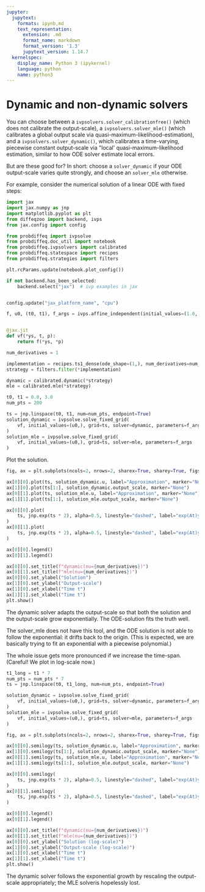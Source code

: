 ```yaml
---
jupyter:
  jupytext:
    formats: ipynb,md
    text_representation:
      extension: .md
      format_name: markdown
      format_version: '1.3'
      jupytext_version: 1.14.7
  kernelspec:
    display_name: Python 3 (ipykernel)
    language: python
    name: python3
---
```


# Dynamic and non-dynamic solvers

You can choose between a `ivpsolvers.solver_calibrationfree()` (which does not calibrate the output-scale), a `ivpsolvers.solver_mle()` (which calibrates a global output scale via quasi-maximum-likelihood-estimation), and a `ivpsolvers.solver_dynamic()`, which calibrates a time-varying, piecewise constant output-scale via "local' quasi-maximum-likelihood estimation, similar to how ODE solver estimate local errors.

But are these good for?
In short: choose a `solver_dynamic` if your ODE output-scale varies quite strongly, and choose an `solver_mle` otherwise.

For example, consider the numerical solution of a linear ODE with fixed steps:

```python
import jax
import jax.numpy as jnp
import matplotlib.pyplot as plt
from diffeqzoo import backend, ivps
from jax.config import config

from probdiffeq import ivpsolve
from probdiffeq.doc_util import notebook
from probdiffeq.ivpsolvers import calibrated
from probdiffeq.statespace import recipes
from probdiffeq.strategies import filters
```

```python
plt.rcParams.update(notebook.plot_config())

if not backend.has_been_selected:
    backend.select("jax")  # ivp examples in jax


config.update("jax_platform_name", "cpu")
```

```python
f, u0, (t0, t1), f_args = ivps.affine_independent(initial_values=(1.0,), a=2.0)


@jax.jit
def vf(*ys, t, p):
    return f(*ys, *p)
```

```python
num_derivatives = 1

implementation = recipes.ts1_dense(ode_shape=(1,), num_derivatives=num_derivatives)
strategy = filters.filter(*implementation)

dynamic = calibrated.dynamic(*strategy)
mle = calibrated.mle(*strategy)
```

```python
t0, t1 = 0.0, 3.0
num_pts = 200

ts = jnp.linspace(t0, t1, num=num_pts, endpoint=True)
solution_dynamic = ivpsolve.solve_fixed_grid(
    vf, initial_values=(u0,), grid=ts, solver=dynamic, parameters=f_args
)
solution_mle = ivpsolve.solve_fixed_grid(
    vf, initial_values=(u0,), grid=ts, solver=mle, parameters=f_args
)
```

Plot the solution.

```python
fig, ax = plt.subplots(ncols=2, nrows=2, sharex=True, sharey=True, figsize=(8, 5))

ax[0][0].plot(ts, solution_dynamic.u, label="Approximation", marker="None")
ax[1][0].plot(ts[1:], solution_dynamic.output_scale, marker="None")
ax[0][1].plot(ts, solution_mle.u, label="Approximation", marker="None")
ax[1][1].plot(ts[1:], solution_mle.output_scale, marker="None")

ax[0][0].plot(
    ts, jnp.exp(ts * 2), alpha=0.5, linestyle="dashed", label="exp(At)y0", marker="None"
)
ax[0][1].plot(
    ts, jnp.exp(ts * 2), alpha=0.5, linestyle="dashed", label="exp(At)y0", marker="None"
)

ax[0][0].legend()
ax[0][1].legend()

ax[0][0].set_title(f"dynamic(nu={num_derivatives})")
ax[0][1].set_title(f"mle(nu={num_derivatives})")
ax[0][0].set_ylabel("Solution")
ax[1][0].set_ylabel("Output-scale")
ax[1][0].set_xlabel("Time t")
ax[1][1].set_xlabel("Time t")
plt.show()
```

The dynamic solver adapts the output-scale so that both the solution and the output-scale grow exponentially.
The ODE-solution fits the truth well.

The solver_mle does not have this tool, and the ODE solution is not able to follow the exponential: it drifts back to the origin. (This is expected, we are basically trying to fit an exponential with a piecewise polynomial.)

The whole issue gets more pronounced if we increase the time-span. (Careful! We plot in log-scale now.)


```python
t1_long = t1 * 7
num_pts = num_pts * 7
ts = jnp.linspace(t0, t1_long, num=num_pts, endpoint=True)

solution_dynamic = ivpsolve.solve_fixed_grid(
    vf, initial_values=(u0,), grid=ts, solver=dynamic, parameters=f_args
)
solution_mle = ivpsolve.solve_fixed_grid(
    vf, initial_values=(u0,), grid=ts, solver=mle, parameters=f_args
)
```

```python
fig, ax = plt.subplots(ncols=2, nrows=2, sharex=True, sharey=True, figsize=(8, 5))

ax[0][0].semilogy(ts, solution_dynamic.u, label="Approximation", marker="None")
ax[1][0].semilogy(ts[1:], solution_dynamic.output_scale, marker="None")
ax[0][1].semilogy(ts, solution_mle.u, label="Approximation", marker="None")
ax[1][1].semilogy(ts[1:], solution_mle.output_scale, marker="None")

ax[0][0].semilogy(
    ts, jnp.exp(ts * 2), alpha=0.5, linestyle="dashed", label="exp(At)y0", marker="None"
)
ax[0][1].semilogy(
    ts, jnp.exp(ts * 2), alpha=0.5, linestyle="dashed", label="exp(At)y0", marker="None"
)

ax[0][0].legend()
ax[0][1].legend()

ax[0][0].set_title(f"dynamic(nu={num_derivatives})")
ax[0][1].set_title(f"mle(nu={num_derivatives})")
ax[0][0].set_ylabel("Solution (log-scale)")
ax[1][0].set_ylabel("Output-scale (log-scale)")
ax[1][0].set_xlabel("Time t")
ax[1][1].set_xlabel("Time t")
plt.show()
```

The dynamic solver follows the exponential growth by rescaling the output-scale appropriately; the MLE solveris hopelessly lost.
